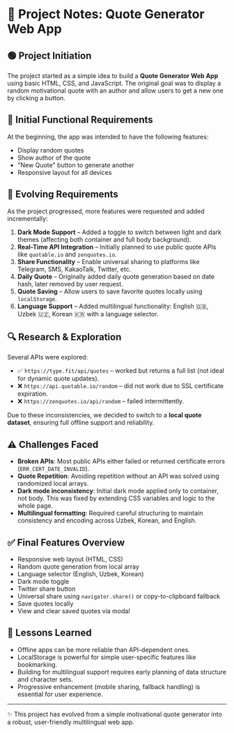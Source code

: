 # 📓 Project Notes: Quote Generator Web App

## 🟢 Project Initiation

The project started as a simple idea to build a **Quote Generator Web App** using basic HTML, CSS, and JavaScript. The original goal was to display a random motivational quote with an author and allow users to get a new one by clicking a button.

## 🎯 Initial Functional Requirements

At the beginning, the app was intended to have the following features:

- Display random quotes
- Show author of the quote
- "New Quote" button to generate another
- Responsive layout for all devices

## 🔁 Evolving Requirements

As the project progressed, more features were requested and added incrementally:

1. **Dark Mode Support** – Added a toggle to switch between light and dark themes (affecting both container and full body background).
2. **Real-Time API Integration** – Initially planned to use public quote APIs like `quotable.io` and `zenquotes.io`.
3. **Share Functionality** – Enable universal sharing to platforms like Telegram, SMS, KakaoTalk, Twitter, etc.
4. **Daily Quote** – Originally added daily quote generation based on date hash, later removed by user request.
5. **Quote Saving** – Allow users to save favorite quotes locally using `localStorage`.
6. **Language Support** – Added multilingual functionality: English 🇬🇧, Uzbek 🇺🇿, Korean 🇰🇷 with a language selector.

## 🔍 Research & Exploration

Several APIs were explored:

- ✅ `https://type.fit/api/quotes` – worked but returns a full list (not ideal for dynamic quote updates).
- ❌ `https://api.quotable.io/random` – did not work due to SSL certificate expiration.
- ❌ `https://zenquotes.io/api/random` – failed intermittently.

Due to these inconsistencies, we decided to switch to a **local quote dataset**, ensuring full offline support and reliability.

## ⚠️ Challenges Faced

- **Broken APIs**: Most public APIs either failed or returned certificate errors (`ERR_CERT_DATE_INVALID`).
- **Quote Repetition**: Avoiding repetition without an API was solved using randomized local arrays.
- **Dark mode inconsistency**: Initial dark mode applied only to container, not body. This was fixed by extending CSS variables and logic to the whole page.
- **Multilingual formatting**: Required careful structuring to maintain consistency and encoding across Uzbek, Korean, and English.

## ✅ Final Features Overview

- Responsive web layout (HTML, CSS)
- Random quote generation from local array
- Language selector (English, Uzbek, Korean)
- Dark mode toggle
- Twitter share button
- Universal share using `navigator.share()` or copy-to-clipboard fallback
- Save quotes locally
- View and clear saved quotes via modal

## 🧠 Lessons Learned

- Offline apps can be more reliable than API-dependent ones.
- LocalStorage is powerful for simple user-specific features like bookmarking.
- Building for multilingual support requires early planning of data structure and character sets.
- Progressive enhancement (mobile sharing, fallback handling) is essential for user experience.

---

✨ This project has evolved from a simple motivational quote generator into a robust, user-friendly multilingual web app.
